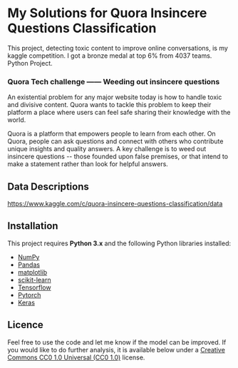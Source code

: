 # My Solutions for Quora Insincere Questions Classification

This project, detecting toxic content to improve online conversations, is my kaggle competition. I got a bronze medal at top 6% from 4037 teams.
Python Project.
### Quora Tech challenge —— Weeding out insincere questions

An existential problem for any major website today is how to handle toxic and divisive content. Quora wants to tackle this problem to keep their platform a place where users can feel safe sharing their knowledge with the world.

Quora is a platform that empowers people to learn from each other. On Quora, people can ask questions and connect with others who contribute unique insights and quality answers. A key challenge is to weed out insincere questions -- those founded upon false premises, or that intend to make a statement rather than look for helpful answers.



## Data Descriptions

https://www.kaggle.com/c/quora-insincere-questions-classification/data


## Installation

This project requires **Python 3.x** and the following Python libraries installed:

- [NumPy](http://www.numpy.org/)
- [Pandas](http://pandas.pydata.org)
- [matplotlib](http://matplotlib.org/)
- [scikit-learn](http://scikit-learn.org/stable/)
- [Tensorflow](https://www.tensorflow.org/)
- [Pytorch](https://pytorch.org/)
- [Keras](https://keras.io/) 


## Licence
Feel free to use the code and let me know if the model can be improved. If you would like to do further analysis, it is available below under a [Creative Commons CC0 1.0 Universal (CC0 1.0)](https://creativecommons.org/publicdomain/zero/1.0/) license. 
